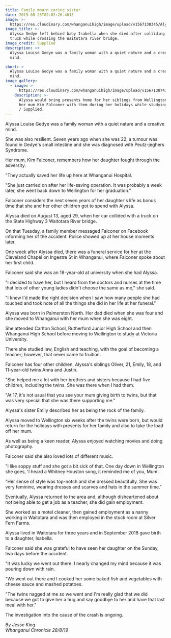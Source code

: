 ```yaml
---
title: Family mourn caring sister
date: 2019-08-25T02:02:26.461Z
image: >-
  https://res.cloudinary.com/whanganuihigh/image/upload/v1567130345/Alyssa_Gedye_Obituary.Chron_28.8.19.jpg
image_title: >-
  Alyssa Gedye left behind baby Isabella when she died after colliding with a
  truck while crossing the Waitotara river bridge.
image_credit: Supplied
description: >+
  Alyssa Louise Gedye was a family woman with a quiet nature and a creative
  mind.

short: >
  Alyssa Louise Gedye was a family woman with a quiet nature and a creative
  mind.
image_gallery:
  - image: >-
      https://res.cloudinary.com/whanganuihigh/image/upload/v1567130741/Alyssa_Gedye_Obituary...Chron_28.8.19.jpg
    description: >-
      Alyssa would bring presents home for her siblings from Wellington and help
      her mum Kim Falconer with them during her holidays while studying.  Photo
      / Supplied.
---
```

Alyssa Louise Gedye was a family woman with a quiet nature and a creative mind.

She was also resilient. Seven years ago when she was 22, a tumour was found in Gedye's small intestine and she was diagnosed with Peutz-jeghers Syndrome.

Her mum, Kim Falconer, remembers how her daughter fought through the adversity.

"They actually saved her life up here at Whanganui Hospital.

"She just carried on after her life-saving operation. It was probably a week later, she went back down to Wellington for her graduation."

Falconer considers the next seven years of her daughter's life as bonus time that she and her other children got to spend with Alyssa.

Alyssa died on August 13, aged 29, when her car collided with a truck on the State Highway 3 Waitotara River bridge.

On that Tuesday, a family member messaged Falconer on Facebook informing her of the accident. Police showed up at her house moments later.

One week after Alyssa died, there was a funeral service for her at the Cleveland Chapel on Ingestre St in Whanganui, where Falconer spoke about her first child.

Falconer said she was an 18-year-old at university when she had Alyssa.

"I decided to have her, but I heard from the doctors and nurses at the time that lots of other young ladies didn't choose the same as me," she said.

"I knew I'd made the right decision when I saw how many people she had touched and took note of all the things she did in her life at her funeral."

Alyssa was born in Palmerston North. Her dad died when she was four and she moved to Whanganui with her mum when she was eight.

She attended Carlton School, Rutherford Junior High School and then Whanganui High School before moving to Wellington to study at Victoria University.

There she studied law, English and teaching, with the goal of becoming a teacher; however, that never came to fruition.

Falconer has four other children, Alyssa's siblings Oliver, 21, Emily, 18, and 11-year-old twins Anna and Justin.

"She helped me a lot with her brothers and sisters because I had five children, including the twins. She was there when I had them.

"At 17, it's not usual that you see your mum giving birth to twins, but that was very special that she was there supporting me."

Alyssa's sister Emily described her as being the rock of the family.

Alyssa moved to Wellington six weeks after the twins were born, but would return for the holidays with presents for her family and also to take the load off her mum.

As well as being a keen reader, Alyssa enjoyed watching movies and doing photography.

Falconer said she also loved lots of different music.

"I like soppy stuff and she got a bit sick of that. One day down in Wellington she goes, 'I heard a Whitney Houston song, it reminded me of you, Mum'.

"Her sense of style was top-notch and she dressed beautifully. She was very feminine, wearing dresses and scarves and hats in the summer time."

Eventually, Alyssa returned to the area and, although disheartened about not being able to get a job as a teacher, she did gain employment.

She worked as a motel cleaner, then gained employment as a nanny working in Waitotara and was then employed in the stock room at Silver Fern Farms.

Alyssa lived in Waitotara for three years and in September 2018 gave birth to a daughter, Isabella.

Falconer said she was grateful to have seen her daughter on the Sunday, two days before the accident.

"It was lucky we went out there. I nearly changed my mind because it was pouring down with rain.

"We went out there and I cooked her some baked fish and vegetables with cheese sauce and mashed potatoes.

"The twins nagged at me so we went and I'm really glad that we did because we got to give her a hug and say goodbye to her and have that last meal with her."

The investigation into the cause of the crash is ongoing.

_By Jesse King  
Whanganui Chronicle 28/8/19_
